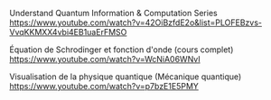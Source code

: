 


Understand Quantum Information & Computation Series
https://www.youtube.com/watch?v=42OiBzfdE2o&list=PLOFEBzvs-VvqKKMXX4vbi4EB1uaErFMSO

Équation de Schrodinger et fonction d'onde (cours complet)
https://www.youtube.com/watch?v=WcNiA06WNvI

Visualisation de la physique quantique (Mécanique quantique)
https://www.youtube.com/watch?v=p7bzE1E5PMY

